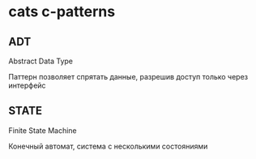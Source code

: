 # cats c-patterns


## ADT

Abstract Data Type

Паттерн позволяет спрятать данные, разрешив доступ только через интерфейс


## STATE 

Finite State Machine

Конечный автомат, система с несколькими состояниями


